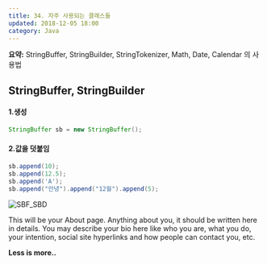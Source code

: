 ```yaml
---
title: 34. 자주 사용되는 클래스들
updated: 2018-12-05 18:00
category: Java
---
```


**요약:** StringBuffer, StringBuilder, StringTokenizer, Math, Date, Calendar 의 사용법

## StringBuffer, StringBuilder

#### 1.생성
```java
StringBuffer sb = new StringBuffer();
```
#### 2.값을 덧붙임
```java
sb.append(10);
sb.append(12.5);
sb.append('A');
sb.append("안녕").append("12월").append(5);
```

![SBF_SBD](http://rlawjddbs.github.io/_posts/imgs/StringBuffer.gif)

This will be your About page. Anything about you, it should be written here in details. You may describe your bio here like who you are, what you do, your intention, social site hyperlinks and how people can contact you, etc.

**Less is more..**